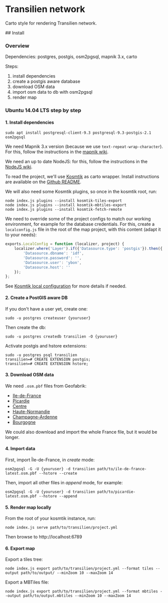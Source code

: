 # Transilien network

Carto style for rendering Transilien network.

## Install

### Overview

Dependencies: postgres, postgis, osm2pgsql, mapnik 3.x, carto

Steps:

1. install dependencies
2. create a postgis aware database
3. download OSM data
4. import osm data to db with osm2pgsql
5. render map


### Ubuntu 14.04 LTS step by step

#### 1. Install dependencies

```
sudo apt install postgresql-client-9.3 postgresql-9.3-postgis-2.1 osm2pgsql
```

We need Mapnik 3.x version (because we use `text-repeat-wrap-character`). For
this, follow the instructions in the [mapnik wiki](https://github.com/mapnik/mapnik/wiki/UbuntuInstallation#install-from-packages).

We need an up to date NodeJS: for this, follow the instructions in the
[NodeJS wiki](https://github.com/joyent/node/wiki/Installing-Node.js-via-package-manager#debian-and-ubuntu-based-linux-distributions).

To read the project, we'll use [Kosmtik](https://github.com/kosmtik/kosmtik)
as carto wrapper. Install instructions are available on the [Github README](https://github.com/kosmtik/kosmtik#install).

We will also need some Kosmtik plugins, so once in the kosmtik root, run:

```
node index.js plugins --install kosmtik-tiles-export
node index.js plugins --install kosmtik-mbtiles-export
node index.js plugins --install kosmtik-fetch-remote
```

We need to override some of the project configs to match our working
environment, for example for the database credentials. For this, create a 
`localconfig.js` file in the root of the map project, with this content (adapt
it to your needs):

```javascript
exports.LocalConfig = function (localizer, project) {
    localizer.where('Layer').if({'Datasource.type': 'postgis'}).then({
        'Datasource.dbname': 'idf',
        'Datasource.password': '',
        'Datasource.user': 'ybon',
        'Datasource.host': ''
    });
};
```
See [Kosmtik local configuration](https://github.com/kosmtik/kosmtik#local-config)
for more details if needed.


#### 2. Create a PostGIS aware DB

If you don't have a user yet, create one:
```
sudo -u postgres createuser {youruser}
```

Then create the db:
```
sudo -u postgres createdb transilien -O {youruser}
```

Activate postgis and hstore extensions:
```
sudo -u postgres psql transilien
transilien=# CREATE EXTENSION postgis;
transilien=# CREATE EXTENSION hstore;
```

#### 3. Download OSM data

We need `.osm.pbf` files from Geofabrik:

- [Ile-de-France](http://download.geofabrik.de/europe/france/ile-de-france-latest.osm.pbf)
- [Picardie](http://download.geofabrik.de/europe/france/picardie.osm.pbf)
- [Centre](http://download.geofabrik.de/europe/france/centre.osm.pbf)
- [Haute-Normandie](http://download.geofabrik.de/europe/france/haute-normandie.osm.pbf)
- [Champagne-Ardenne](http://download.geofabrik.de/europe/france/champagne-ardenne.osm.pbf)
- [Bourgogne](http://download.geofabrik.de/europe/france/bourgogne.osm.pbf)

We could also download and import the whole France file, but it would be longer.


#### 4. Import data

First, import Île-de-France, in *create* mode:
```
osm2pgsql -G -U {youruser} -d transilien path/to/ile-de-france-latest.osm.pbf --hstore --create
```

Then, import all other files in *append* mode, for example:
```
osm2pgsql -G -U {youruser} -d transilien path/to/picardie-latest.osm.pbf --hstore --append
```

#### 5. Render map locally

From the root of your kosmtik instance, run:

```
node index.js serve path/to/transilien/project.yml
```

Then browse to http://localhost:6789


#### 6. Export map

Export a tiles tree:

```
node index.js export path/to/transilien/project.yml --format tiles --output path/to/output/ --minZoom 10 --maxZoom 14
```

Export a MBTiles file:

```
node index.js export path/to/transilien/project.yml --format mbtiles --output path/to/output.mbtiles --minZoom 10 --maxZoom 14
```
